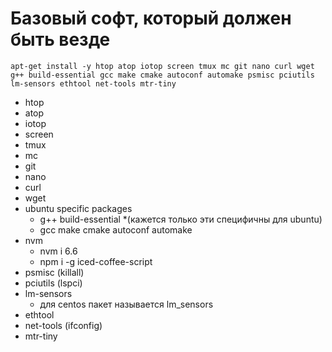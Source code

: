 # Базовый софт, который должен быть везде

    apt-get install -y htop atop iotop screen tmux mc git nano curl wget g++ build-essential gcc make cmake autoconf automake psmisc pciutils lm-sensors ethtool net-tools mtr-tiny

 * htop
 * atop
 * iotop
 * screen
 * tmux
 * mc
 * git
 * nano
 * curl
 * wget
 * ubuntu specific packages
   * g++ build-essential *(кажется только эти специфичны для ubuntu)
   * gcc make cmake autoconf automake
 * nvm
   * nvm i 6.6
   * npm i -g iced-coffee-script
 * psmisc (killall)
 * pciutils (lspci)
 * lm-sensors
   * для centos пакет называется lm_sensors
 * ethtool
 * net-tools (ifconfig)
 * mtr-tiny
